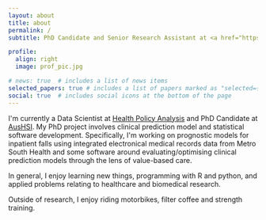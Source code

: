 ```yaml
---
layout: about
title: about
permalink: /
subtitle: PhD Candidate and Senior Research Assistant at <a href="https://www.aushsi.org.au/">AusHSI, QUT</a>

profile:
  align: right
  image: prof_pic.jpg

# news: true  # includes a list of news items
selected_papers: true # includes a list of papers marked as "selected={true}"
social: true  # includes social icons at the bottom of the page
---
```


I'm currently a Data Scientist at [Health Policy Analysis](https://healthpolicy.com.au/) and PhD Candidate at [AusHSI](https://www.aushsi.org.au/). My PhD project involves clinical prediction model and statistical software development. Specifically, I'm working on prognostic models for inpatient falls using integrated electronical medical records data from Metro South Health and some software around evaluating/optimising clinical prediction models through the lens of value-based care.

In general, I enjoy learning new things, programming with R and python, and applied problems relating to healthcare and biomedical research.

Outside of research, I enjoy riding motorbikes, filter coffee and strength training.
